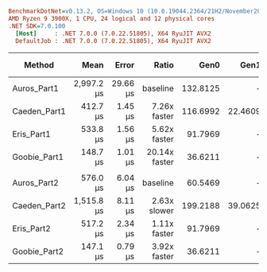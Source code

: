 ``` ini

BenchmarkDotNet=v0.13.2, OS=Windows 10 (10.0.19044.2364/21H2/November2021Update)
AMD Ryzen 9 3900X, 1 CPU, 24 logical and 12 physical cores
.NET SDK=7.0.100
  [Host]     : .NET 7.0.0 (7.0.22.51805), X64 RyuJIT AVX2
  DefaultJob : .NET 7.0.0 (7.0.22.51805), X64 RyuJIT AVX2


```
|       Method |       Mean |    Error |         Ratio |     Gen0 |    Gen1 |  Allocated | Alloc Ratio |
|------------- |-----------:|---------:|--------------:|---------:|--------:|-----------:|------------:|
|  Auros_Part1 | 2,997.2 μs | 29.66 μs |      baseline | 132.8125 |       - | 1105.01 KB |             |
| Caeden_Part1 |   412.7 μs |  1.45 μs |  7.26x faster | 116.6992 | 22.4609 |  954.76 KB |  1.16x less |
|   Eris_Part1 |   533.8 μs |  1.56 μs |  5.62x faster |  91.7969 |       - |  753.18 KB |  1.47x less |
| Goobie_Part1 |   148.7 μs |  1.01 μs | 20.14x faster |  36.6211 |       - |   299.9 KB |  3.68x less |
|              |            |          |               |          |         |            |             |
|  Auros_Part2 |   576.0 μs |  6.04 μs |      baseline |  60.5469 |       - |  497.86 KB |             |
| Caeden_Part2 | 1,515.8 μs |  8.11 μs |  2.63x slower | 199.2188 | 39.0625 | 1629.96 KB |  3.27x more |
|   Eris_Part2 |   517.2 μs |  2.34 μs |  1.11x faster |  91.7969 |       - |  753.18 KB |  1.51x more |
| Goobie_Part2 |   147.1 μs |  0.79 μs |  3.92x faster |  36.6211 |       - |   299.9 KB |  1.66x less |
